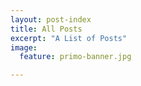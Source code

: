 ```yaml
---
layout: post-index
title: All Posts
excerpt: "A List of Posts"
image:
  feature: primo-banner.jpg

---
```

